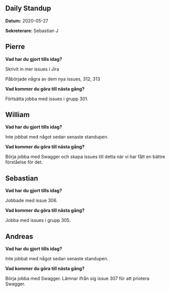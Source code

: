 ## **Daily Standup**

**Datum:** 2020-05-27

**Sekreterare:** Sebastian J



## **Pierre**

**Vad har du gjort tills idag?**

Skrivit in mer issues i Jira

Påbörjade några av dem nya issues, 312, 313

**Vad kommer du göra till nästa gång?**

Förtsätta jobba med issues i grupp 301.



## **William**

**Vad har du gjort tills idag?**

Inte jobbat med något sedan senaste standupen. 

**Vad kommer du göra till nästa gång?**

Börja jobba med Swagger och skapa issues till detta när vi har fått en bättre förståelse för det. 



## **Sebastian**

**Vad har du gjort tills idag?**

Jobbade med issue 306.

**Vad kommer du göra till nästa gång?**

Jobba med issues i grupp 305.



## **Andreas**

**Vad har du gjort tills idag?**

Inte jobbat med något sedan senaste standupen.

**Vad kommer du göra till nästa gång?**

Börja jobba med Swagger. Lämnar ifrån sig issue 307 för att priotera Swagger. 